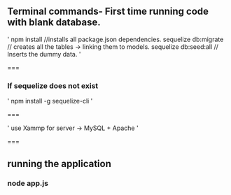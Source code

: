 
## Terminal commands- First time running code with blank database.

  '
  npm install        //installs all package.json dependencies.
  sequelize db:migrate // creates all the tables -> linking them to models.
  sequelize db:seed:all // Inserts the dummy data. 
  '
  
===

  ### If sequelize does not exist 
  '
  npm install -g sequelize-cli
  '
  
===

  '
  use Xammp for server -> MySQL + Apache
  '
  
===
## running the application
### node app.js

